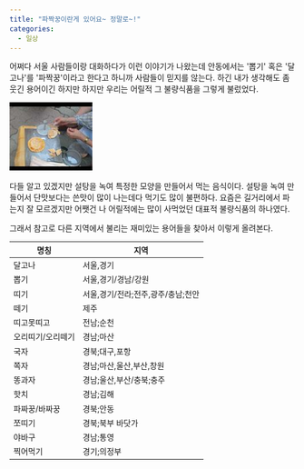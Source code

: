 ```yaml
---
title: "파짝꿍이란게 있어요~ 정말로~!"
categories:
  - 일상
---
```


어쩌다 서울 사람들이랑 대화하다가 이런 이야기가 나왔는데 안동에서는 '뽑기' 혹은 '달고나'를 '파짝꿍'이라고 한다고 하니까 사람들이 믿지를 않는다. 하긴 내가 생각해도 좀 웃긴 용어이긴 하지만 하지만 우리는 어릴적 그 불량식품을 그렇게 불렀었다.  

![](/assets/images/posts/2005/03/fk200000000075.jpg)
  
다들 알고 있겠지만 설탕을 녹여 특정한 모양을 만들어서 먹는 음식이다. 설탕을 녹여 만들어서 단맛보다는 쓴맛이 많이 나는데다 먹기도 많이 불편하다. 요즘은 길거리에서 파는지 잘 모르겠지만 어쨋건 나 어릴적에는 많이 사먹었던 대표적 불량식품의 하나였다.  
  
그래서 참고로 다른 지역에서 불리는 재미있는 용어들을 찾아서 이렇게 올려본다.  

|명칭|지역|
|---|---|
|달고나|서울,경기|
|뽑기|서울,경기/경남/강원|
|띠기|서울,경기/전라;전주,광주/충남;천안|
|떼기|제주|
|띠고못띠고|전남;순천|
|오리띠기/오리떼기|경남;마산|
|국자|경북;대구,포항|
|쪽자|경남;마산,울산,부산,창원|
|똥과자|경남;울산,부산/충북;충주|
|핫치|경남;김해|
|파짜꿍/바짜꿍|경북;안동|
|쪼띠기|경북;북부 바닷가|
|야바구|경남;통영|
|찍어먹기|경기;의정부|
